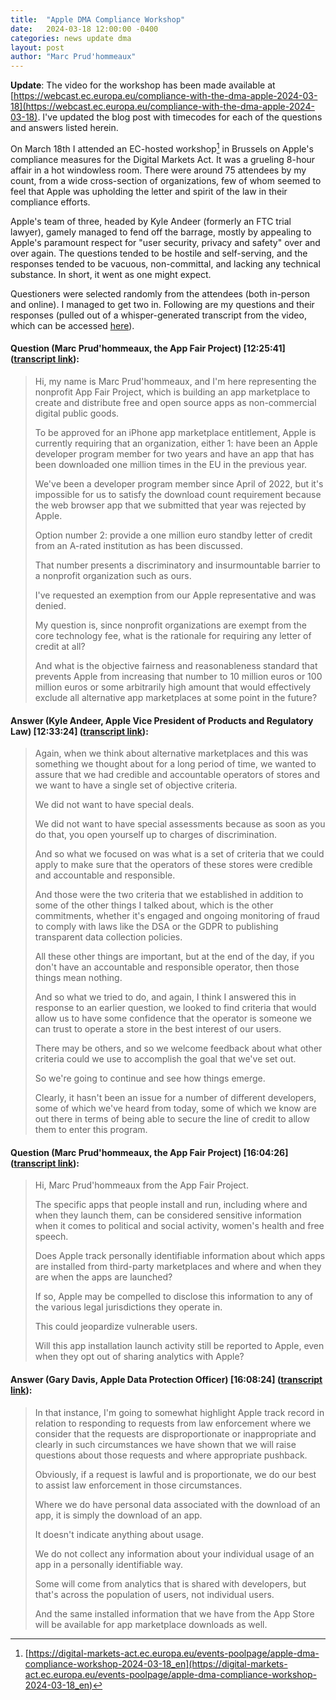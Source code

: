 ```yaml
---
title:  "Apple DMA Compliance Workshop"
date:   2024-03-18 12:00:00 -0400
categories: news update dma
layout: post
author: "Marc Prud'hommeaux"
---
```


**Update**: The video for the workshop has been made available at [https://webcast.ec.europa.eu/compliance-with-the-dma-apple-2024-03-18](https://webcast.ec.europa.eu/compliance-with-the-dma-apple-2024-03-18). I've updated the blog post with timecodes for each of the questions and answers listed herein.

On March 18th I attended an EC-hosted workshop[^1] in Brussels on Apple's compliance measures for the Digital Markets Act. It was a grueling 8-hour affair in a hot windowless room. There were around 75 attendees by my count, from a wide cross-section of organizations, few of whom seemed to feel that Apple was upholding the letter and spirit of the law in their compliance efforts.

Apple's team of three, headed by Kyle Andeer (formerly an FTC trial lawyer), gamely managed to fend off the barrage, mostly by appealing to Apple's paramount respect for "user security, privacy and safety" over and over again. The questions tended to be hostile and self-serving, and the responses tended to be vacuous, non-committal, and lacking any technical substance. In short, it went as one might expect.

Questioners were selected randomly from the attendees (both in-person and online). I managed to get two in. Following are my questions and their responses (pulled out of a whisper-generated transcript from the video, which can be accessed [here](https://gist.github.com/appfairz/83e179243971f65bea36745bc2e15ce5)).

#### Question (Marc Prud'hommeaux, the App Fair Project) [12:25:41] ([transcript link](https://gist.github.com/appfairz/83e179243971f65bea36745bc2e15ce5#file-apple_eu_dma_compliance_workshop_whisper_transcript-txt-L2817)):

> Hi, my name is Marc Prud'hommeaux, and I'm here representing the nonprofit App Fair Project, which is building an app marketplace to create and distribute free and open source apps as non-commercial digital public goods.
> 
> To be approved for an iPhone app marketplace entitlement, Apple is currently requiring that an organization, either 1: have been an Apple developer program member for two years and have an app that has been downloaded one million times in the EU in the previous year.
> 
> We've been a developer program member since April of 2022, but it's impossible for us to satisfy the download count requirement because the web browser app that we submitted that year was rejected by Apple.
> 
> Option number 2: provide a one million euro standby letter of credit from an A-rated institution as has been discussed.
> 
> That number presents a discriminatory and insurmountable barrier to a nonprofit organization such as ours.
> 
> I've requested an exemption from our Apple representative and was denied.
> 
> My question is, since nonprofit organizations are exempt from the core technology fee, what is the rationale for requiring any letter of credit at all?
> 
> And what is the objective fairness and reasonableness standard that prevents Apple from increasing that number to 10 million euros or 100 million euros or some arbitrarily high amount that would effectively exclude all alternative app marketplaces at some point in the future?

#### Answer (Kyle Andeer, Apple Vice President of Products and Regulatory Law) [12:33:24] ([transcript link](https://gist.github.com/appfairz/83e179243971f65bea36745bc2e15ce5#file-apple_eu_dma_compliance_workshop_whisper_transcript-txt-L2959)):

> Again, when we think about alternative marketplaces and this was something we thought about for a long period of time, we wanted to assure that we had credible and accountable operators of stores and we want to have a single set of objective criteria.
> 
> We did not want to have special deals.
> 
> We did not want to have special assessments because as soon as you do that, you open yourself up to charges of discrimination.
> 
> And so what we focused on was what is a set of criteria that we could apply to make sure that the operators of these stores were credible and accountable and responsible.
> 
> And those were the two criteria that we established in addition to some of the other things I talked about, which is the other commitments, whether it's engaged and ongoing monitoring of fraud to comply with laws like the DSA or the GDPR to publishing transparent data collection policies.
> 
> All these other things are important, but at the end of the day, if you don't have an accountable and responsible operator, then those things mean nothing.
> 
> And so what we tried to do, and again, I think I answered this in response to an earlier question, we looked to find criteria that would allow us to have some confidence that the operator is someone we can trust to operate a store in the best interest of our users.
> 
> There may be others, and so we welcome feedback about what other criteria could we use to accomplish the goal that we've set out.
> 
> So we're going to continue and see how things emerge.
> 
> Clearly, it hasn't been an issue for a number of different developers, some of which we've heard from today, some of which we know are out there in terms of being able to secure the line of credit to allow them to enter this program.


#### Question (Marc Prud'hommeaux, the App Fair Project) [16:04:26] ([transcript link](https://gist.github.com/appfairz/83e179243971f65bea36745bc2e15ce5#file-apple_eu_dma_compliance_workshop_whisper_transcript-txt-L5143)):

> Hi, Marc Prud'hommeaux from the App Fair Project.
> 
> The specific apps that people install and run, including where and when they launch them, can be considered sensitive information when it comes to political and social activity, women's health and free speech.
> 
> Does Apple track personally identifiable information about which apps are installed from third-party marketplaces and where and when they are when the apps are launched?
> 
> If so, Apple may be compelled to disclose this information to any of the various legal jurisdictions they operate in.
> 
> This could jeopardize vulnerable users.
> 
> Will this app installation launch activity still be reported to Apple, even when they opt out of sharing analytics with Apple?

#### Answer (Gary Davis, Apple Data Protection Officer) [16:08:24] ([transcript link](https://gist.github.com/appfairz/83e179243971f65bea36745bc2e15ce5#file-apple_eu_dma_compliance_workshop_whisper_transcript-txt-L5231)):

> In that instance, I'm going to somewhat highlight Apple track record in relation to responding to requests from law enforcement where we consider that the requests are disproportionate or inappropriate and clearly in such circumstances we have shown that we will raise questions about those requests and where appropriate pushback.
> 
> Obviously, if a request is lawful and is proportionate, we do our best to assist law enforcement in those circumstances.
> 
> Where we do have personal data associated with the download of an app, it is simply the download of an app.
> 
> It doesn't indicate anything about usage.
> 
> We do not collect any information about your individual usage of an app in a personally identifiable way.
> 
> Some will come from analytics that is shared with developers, but that's across the population of users, not individual users.
> 
> And the same installed information that we have from the App Store will be available for app marketplace downloads as well.

[^1]: [https://digital-markets-act.ec.europa.eu/events-poolpage/apple-dma-compliance-workshop-2024-03-18_en](https://digital-markets-act.ec.europa.eu/events-poolpage/apple-dma-compliance-workshop-2024-03-18_en)